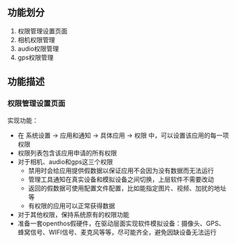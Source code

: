 ## 功能划分
1. 权限管理设置页面
1. 相机权限管理
2. audio权限管理
3. gps权限管理

## 功能描述
### 权限管理设置页面
实现功能：
- 在 系统设置 -> 应用和通知 -> 具体应用 -> 权限 中，可以设置该应用的每一项权限
- 权限列表包含该应用申请的所有权限
- 对于相机、audio和gps这三个权限
   - 禁用时会给应用提供假数据以保证应用不会因为没有数据而无法运行
   - 管理工具通知在真实设备和模拟设备之间切换，上层软件不需要改动
   - 返回的假数据可使用配置文件配置，比如能指定图片、视频、加扰的地址等
   - 有权限的应用可以正常获得数据
- 对于其他权限，保持系统原有的权限功能
- 准备一套openthos假硬件，在驱动层面实现软件模拟设备：摄像头、GPS、蜂窝信号、WIFI信号、麦克风等等，尽可能齐全，避免因缺设备无法运行
